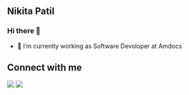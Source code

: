 ## Nikita Patil
### Hi there 👋

- 🔭 I’m currently working as Software Devoloper at Amdocs
## Connect with me
[<img src="https://img.shields.io/badge/LinkedIn-0077B5?style=for-the-badge&logo=linkedin&logoColor=white"/>](https://www.linkedin.com/in/nikita-patil-0b1b1819b/)
[<img src="https://img.shields.io/badge/GitHub-100000?style=for-the-badge&logo=github&logoColor=white"/>](https://github.com/NikitaPatil001)
